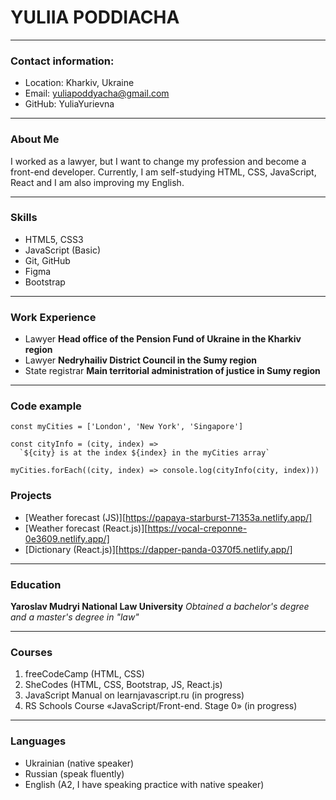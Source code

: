 # YULIIA PODDIACHA

---

### Contact information:

- Location: Kharkiv, Ukraine
- Email: yuliapoddyacha@gmail.com
- GitHub: YuliaYurievna

---

### About Me

I worked as a lawyer, but I want to change my profession and become a front-end developer. Currently, I am self-studying HTML, CSS, JavaScript, React and I am also improving my English.

---

### Skills

- HTML5, CSS3
- JavaScript (Basic)
- Git, GitHub
- Figma
- Bootstrap

---

### Work Experience

- Lawyer **Head office of the Pension Fund of Ukraine in the Kharkiv region**
- Lawyer **Nedryhailiv District Council in the Sumy region**
- State registrar **Main territorial administration of justice in Sumy region**

---

### Code example

```
const myCities = ['London', 'New York', 'Singapore']

const cityInfo = (city, index) =>
  `${city} is at the index ${index} in the myCities array`

myCities.forEach((city, index) => console.log(cityInfo(city, index)))
```

### Projects

- [Weather forecast (JS)][https://papaya-starburst-71353a.netlify.app/]
- [Weather forecast (React.js)][https://vocal-creponne-0e3609.netlify.app/]
- [Dictionary (React.js)][https://dapper-panda-0370f5.netlify.app/]

---

### Education

**Yaroslav Mudryi National Law University**
_Obtained a bachelor's degree and a master's degree in "law"_

---

### Courses

1. freeCodeCamp (HTML, CSS)
2. SheCodes (HTML, CSS, Bootstrap, JS, React.js)
3. JavaScript Manual on learnjavascript.ru (in progress)
4. RS Schools Course «JavaScript/Front-end. Stage 0» (in progress)

---

### Languages

- Ukrainian (native speaker)
- Russian (speak fluently)
- English (A2, I have speaking practice with native speaker)

